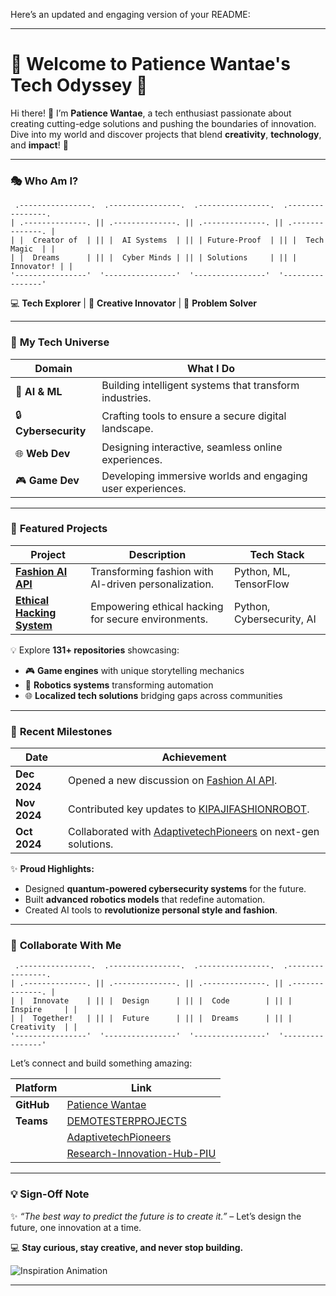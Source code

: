 Here’s an updated and engaging version of your README:

---

# 🌟 Welcome to **Patience Wantae's Tech Odyssey** 🌟  

Hi there! 👋 I’m **Patience Wantae**, a tech enthusiast passionate about creating cutting-edge solutions and pushing the boundaries of innovation. Dive into my world and discover projects that blend **creativity**, **technology**, and **impact**! 🚀  

---

### 🎭 **Who Am I?**  

```
 .----------------.  .----------------.  .----------------.  .----------------.  
| .--------------. || .--------------. || .--------------. || .--------------. |  
| |  Creator of  | || |  AI Systems  | || | Future-Proof  | || |  Tech Magic  | |  
| |  Dreams      | || |  Cyber Minds | || | Solutions     | || |  Innovator! | |  
'----------------'  '----------------'  '----------------'  '----------------'  
```

💻 **Tech Explorer** | 🎨 **Creative Innovator** | 🤖 **Problem Solver**  

---

### 🚀 **My Tech Universe**  

| **Domain**         | **What I Do**                                                                                  |  
|---------------------|-----------------------------------------------------------------------------------------------|  
| 🤖 **AI & ML**     | Building intelligent systems that transform industries.                                       |  
| 🔒 **Cybersecurity** | Crafting tools to ensure a secure digital landscape.                                         |  
| 🌐 **Web Dev**      | Designing interactive, seamless online experiences.                                          |  
| 🎮 **Game Dev**     | Developing immersive worlds and engaging user experiences.                                   |  

---

### 🌟 **Featured Projects**  

| **Project**                        | **Description**                          | **Tech Stack**            |  
|------------------------------------|------------------------------------------|---------------------------|  
| [**Fashion AI API**](https://github.com/Patiencewantae123/fashion_ai_api) | Transforming fashion with AI-driven personalization. | Python, ML, TensorFlow    |  
| [**Ethical Hacking System**](https://github.com/Patiencewantae123/Ethicalhackingsystem-PWG) | Empowering ethical hacking for secure environments.  | Python, Cybersecurity, AI |  

💡 Explore **131+ repositories** showcasing:  
- 🎮 **Game engines** with unique storytelling mechanics  
- 🤖 **Robotics systems** transforming automation  
- 🌐 **Localized tech solutions** bridging gaps across communities  

---

### 📅 **Recent Milestones**  

| **Date**        | **Achievement**                                                                            |  
|------------------|--------------------------------------------------------------------------------------------|  
| **Dec 2024**    | Opened a new discussion on [Fashion AI API](https://github.com/Patiencewantae123/fashion_ai_api). |  
| **Nov 2024**    | Contributed key updates to [KIPAJIFASHIONROBOT](https://github.com/Patiencewantae123/KIPAJIFASHIONROBOT). |  
| **Oct 2024**    | Collaborated with [AdaptivetechPioneers](https://github.com/AdaptivetechPioneers) on next-gen solutions. |  

✨ **Proud Highlights:**  
- Designed **quantum-powered cybersecurity systems** for the future.  
- Built **advanced robotics models** that redefine automation.  
- Created AI tools to **revolutionize personal style and fashion**.  

---

### 🤝 **Collaborate With Me**  

```
 .----------------.  .----------------.  .----------------.  .----------------.  
| .--------------. || .--------------. || .--------------. || .--------------. |  
| |  Innovate    | || |  Design      | || |  Code        | || |  Inspire     | |  
| |  Together!   | || |  Future      | || |  Dreams      | || |  Creativity  | |  
'----------------'  '----------------'  '----------------'  '----------------'  
```  

Let’s connect and build something amazing:  

| Platform    | Link                                      |  
|-------------|------------------------------------------|  
| **GitHub**  | [Patience Wantae](https://github.com/Patiencewantae123) |  
| **Teams**   | [DEMOTESTERPROJECTS](https://github.com/DEMOTESTERPROJECTS) |  
|             | [AdaptivetechPioneers](https://github.com/AdaptivetechPioneers) |  
|             | [Research-Innovation-Hub-PIU](https://github.com/Research-Innovation-Hub-PIU) |  

---

### 💡 **Sign-Off Note**  

✨ _“The best way to predict the future is to create it.”_ – Let’s design the future, one innovation at a time.  

💻 **Stay curious, stay creative, and never stop building.**  

![Inspiration Animation](https://media.giphy.com/media/l1J9urJp5hjaxXkVW/giphy.gif)  

---
